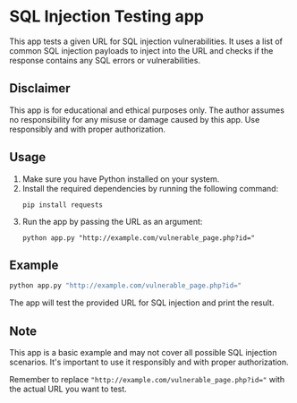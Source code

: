 
# SQL Injection Testing app

This app tests a given URL for SQL injection vulnerabilities. It uses a list of common SQL injection payloads to inject into the URL and checks if the response contains any SQL errors or vulnerabilities.

## Disclaimer

This app is for educational and ethical purposes only. The author assumes no responsibility for any misuse or damage caused by this app. Use responsibly and with proper authorization.

## Usage

1. Make sure you have Python installed on your system.
2. Install the required dependencies by running the following command:
   ```
   pip install requests
   ```
3. Run the app by passing the URL as an argument:
   ```
   python app.py "http://example.com/vulnerable_page.php?id="
   ```

## Example

```bash
python app.py "http://example.com/vulnerable_page.php?id="
```

The app will test the provided URL for SQL injection and print the result.

## Note

This app is a basic example and may not cover all possible SQL injection scenarios. It's important to use it responsibly and with proper authorization.


Remember to replace `"http://example.com/vulnerable_page.php?id="` with the actual URL you want to test.